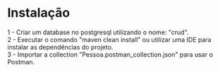 # Instalação
1 - Criar um database no postgresql utilizando o nome: "crud".  
2 - Executar o comando "maven clean install" ou utilizar uma IDE para instalar as dependências do projeto.  
3 - Importar a collection "Pessoa.postman_collection.json" para usar o Postman.
